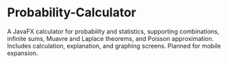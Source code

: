 # Probability-Calculator
A JavaFX calculator for probability and statistics, supporting combinations, infinite sums, Muavre and Laplace theorems, and Poisson approximation. Includes calculation, explanation, and graphing screens. Planned for mobile expansion.
